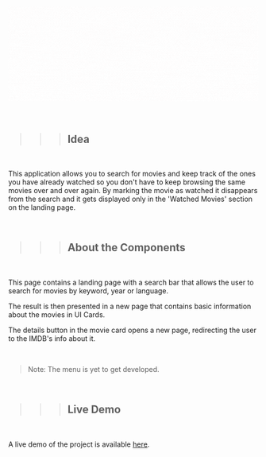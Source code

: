 ![Banner](/public/banner-gimme.gif)

</br>

> > > ## Idea

</br>

This application allows you to search for movies and keep track of the
ones you have already watched so you don't have to keep browsing the
same movies over and over again.
By marking the movie as watched it disappears from the search and it
gets displayed only in the 'Watched Movies' section on the landing
page.

</br>

> > > ## About the Components

</br>

This page contains a landing page with a search bar that allows the user to search for movies by keyword, year or language.

The result is then presented in a new page that contains basic information about the movies in UI Cards.

The details button in the movie card opens a new page, redirecting the user to the IMDB's info about it.

</br>

> Note: The menu is yet to get developed.

</br>

> > > ## Live Demo

</br>

A live demo of the project is available [here](http://gimme-smth-new.surge.sh/).
